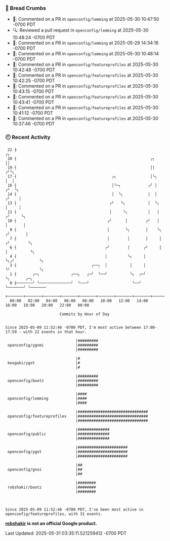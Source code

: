 ### 🍞 Bread Crumbs

 * 💬: Commented on a PR in  `openconfig/lemming` at 2025-05-30 10:47:50 -0700 PDT
 * 🔍: Reviewed a pull request in  `openconfig/lemming` at 2025-05-30 10:48:24 -0700 PDT
 * 💬: Commented on a PR in  `openconfig/lemming` at 2025-05-29 14:34:16 -0700 PDT
 * 💬: Commented on a PR in  `openconfig/lemming` at 2025-05-30 10:48:14 -0700 PDT
 * 💬: Commented on a PR in  `openconfig/featureprofiles` at 2025-05-30 10:42:48 -0700 PDT
 * 💬: Commented on a PR in  `openconfig/featureprofiles` at 2025-05-30 10:42:25 -0700 PDT
 * 💬: Commented on a PR in  `openconfig/featureprofiles` at 2025-05-30 10:43:15 -0700 PDT
 * 💬: Commented on a PR in  `openconfig/featureprofiles` at 2025-05-30 10:43:41 -0700 PDT
 * 💬: Commented on a PR in  `openconfig/featureprofiles` at 2025-05-30 10:41:12 -0700 PDT
 * 💬: Commented on a PR in  `openconfig/featureprofiles` at 2025-05-30 10:37:46 -0700 PDT

### 🕘 Recent Activity
```
 22 ┼                                                                        ╭╮
 20 ┤                                                           ╭╮           ││
 19 ┤                                                           ││          ╭╯╰╮
 17 ┤                                          ╭╮               │╰╮         │  │
 16 ┤                                          │╰─╮            ╭╯ │        ╭╯  ╰╮
 14 ┤                                          │  ╰╮           │  │       ╭╯    │
 13 ┤                                         ╭╯   ╰╮          │  ╰╮      │     │
 11 ┤                                         │     ╰╮         │   │     ╭╯     ╰╮
 10 ┤                                        ╭╯      │        ╭╯   │     │       │
  9 ┤                                        │       ╰╮       │    ╰╮   ╭╯       │
  7 ┤                                        │        │       │     │  ╭╯        ╰╮
  6 ┤                                       ╭╯        │      ╭╯     │  │          ╰╮
  4 ┤                                       │         ╰╮     │      ╰╮╭╯           ╰╮
  3 ┤                                 ╭──╮  │          │     │       ╰╯             ╰╮
  1 ┤       ╭─╮              ╭──╮   ╭─╯  ╰──╯          ╰╮  ╭─╯                       ╰╮       ╭─╮
  0 ┼───────╯ ╰──────────────╯  ╰───╯                   ╰──╯                          ╰───────╯ ╰───────
    +───────+───────+───────+───────+───────+───────+───────+───────+───────+───────+───────+───────+────
  00:00   02:00   04:00   06:00   08:00   10:00   12:00   14:00   16:00   18:00   20:00   22:00   00:00   

						Commits by Hour of Day


Since 2025-05-09 11:52:46 -0700 PDT, I'm most active between 17:00-17:59 - with 22 events in that hour.

```



```
                               |#########
 openconfig/ygnmi              |#########
                               |#########

                               |#
 keogaki/ygot                  |#
                               |#

                               |#########
 openconfig/bootz              |#########
                               |#########

                               |####
 openconfig/lemming            |####
                               |####

                               |###############################
 openconfig/featureprofiles    |###############################
                               |###############################

                               |##############
 openconfig/public             |##############
                               |##############

                               |######################
 openconfig/ygot               |######################
                               |######################

                               |##
 openconfig/gnoi               |##
                               |##

                               |########
 robshakir/bootz               |########
                               |########



Since 2025-05-09 11:52:46 -0700 PDT, I've been most active in openconfig/featureprofiles, with 31 events.

```
**[robshakir](mailto:robjs@google.com) is not an official Google product.**  


Last Updated: 2025-05-31 03:35:11.521259412 -0700 PDT
